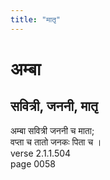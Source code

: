 ```yaml
---
title: "मातृ"
---
```


# अम्बा
## सवित्री, जननी, मातृ
अम्बा सवित्री जननी च माता;<br />वप्ता च तातो जनकः पिता च ।<br />verse 2.1.1.504<br />page 0058

